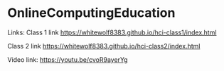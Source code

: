 # OnlineComputingEducation

Links:
Class 1 link
https://whitewolf8383.github.io/hci-class1/index.html

Class 2 link
https://whitewolf8383.github.io/hci-class2/index.html

Video link:
https://youtu.be/cvoR9ayerYg
